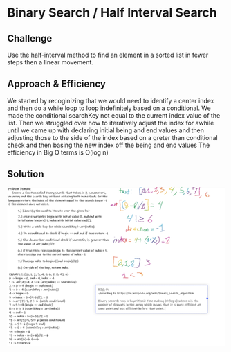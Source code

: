# Binary Search / Half Interval Search

## Challenge
Use the half-interval method to find an element in a sorted list in fewer steps then a linear movement.

## Approach & Efficiency
We started by recoginizing that we would need to identify a center index and then do a while loop to loop indefinitely based on a conditional. We made the conditional searchKey not equal to the current index value of the list. Then we struggled over how to iteratively adjust the index for awhile until we came up with declaring initial being and end values and then adjusting those to the side of the index based on a greter than conditional check and then basing the new index off the being and end values
The efficiency in Big O terms is O(log n)

## Solution
<img src='assets/Capture.PNG'>
